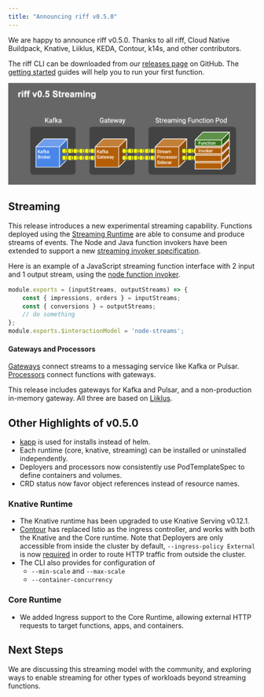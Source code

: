 ```yaml
---
title: "Announcing riff v0.5.0"
---
```


We are happy to announce riff v0.5.0. Thanks to all riff, Cloud Native Buildpack, Knative, Liiklus, KEDA, Contour, k14s, and other contributors.

The riff CLI can be downloaded from our [releases page](https://github.com/projectriff/cli/releases/tag/v0.5.0) on GitHub. The [getting started](/docs/v0.5/getting-started) guides will help you to run your first function.

![riff v0.5 Streaming Architecture](assets/riff-v0.5-streaming.png)

## Streaming

This release introduces a new experimental streaming capability. Functions deployed using the [Streaming Runtime](/docs/v0.5/runtimes/streaming) are able to consume and produce streams of events. The Node and Java function invokers have been extended to support a new [streaming invoker specification](https://github.com/projectriff/invoker-specification/blob/master/streaming.md).

Here is an example of a JavaScript streaming function interface with 2 input and 1 output stream, using the [node function invoker]().
```js
module.exports = (inputStreams, outputStreams) => {
    const { impressions, orders } = inputStreams;
    const { conversions } = outputStreams;
    // do something
};
module.exports.$interactionModel = 'node-streams';
```
<!--truncate-->

#### Gateways and Processors

[Gateways](/docs/v0.5/cli/riff-streaming-gateway) connect streams to a messaging service like Kafka or Pulsar. [Processors](/docs/v0.5/cli/riff-streaming-processor-create) connect functions with gateways.

This release includes gateways for Kafka and Pulsar, and a non-production in-memory gateway. All three are based on [Liiklus](https://github.com/bsideup/liiklus).

## Other Highlights of v0.5.0

- [kapp](https://get-kapp.io/) is used for installs instead of helm.
- Each runtime (core, knative, streaming) can be installed or uninstalled independently.
- Deployers and processors now consistently use PodTemplateSpec to define containers and volumes.
- CRD status now favor object references instead of resource names.

### Knative Runtime

- The Knative runtime has been upgraded to use Knative Serving v0.12.1.
- [Contour](https://projectcontour.io) has replaced Istio as the ingress controller, and works with both the Knative and the Core runtime. Note that Deployers are only accessible from inside the cluster by default, `--ingress-policy External` is now [required](/docs/v0.5/cli/riff-knative-deployer-create) in order to route HTTP traffic from outside the cluster.
- The CLI also provides for configuration of
  -  `--min-scale` and `--max-scale`
  -  `--container-concurrency`

### Core Runtime

- We added Ingress support to the Core Runtime, allowing external HTTP requests to target functions, apps, and containers.

## Next Steps

We are discussing this streaming model with the community, and exploring ways to enable streaming for other types of workloads beyond streaming functions.
